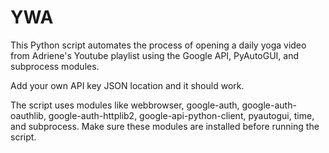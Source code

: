 # YWA
This Python script automates the process of opening a daily yoga video from Adriene's Youtube playlist using the Google API, PyAutoGUI, and subprocess modules.

Add your own API key JSON location and it should work.

The script uses modules like webbrowser, google-auth, google-auth-oauthlib, google-auth-httplib2, google-api-python-client, pyautogui, time, and subprocess. Make sure these modules are installed before running the script.
